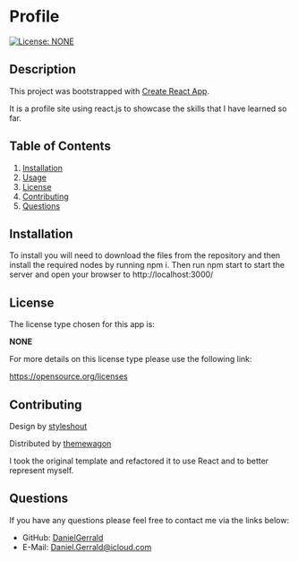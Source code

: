 

# Profile
  [![License: NONE](https://img.shields.io/badge/License-yellow.svg)](https://opensource.org/licenses)
  ## Description
  This project was bootstrapped with [Create React App](https://github.com/facebook/create-react-app).

  It is a profile site using react.js to showcase the skills that I have learned so far.
  ## Table of Contents
  1. [Installation](#installation)
  2. [Usage](#usage)
  3. [License](#license)
  4. [Contributing](#contributing)
  5. [Questions](#questions)
  ## Installation
  To install you will need to download the files from the repository and then install the required nodes by running npm i. Then run npm start to start the server and open your browser to http://localhost:3000/
  ## License
  The license type chosen for this app is:

  **NONE**

  For more details on this license type please use the following link: 
  
  https://opensource.org/licenses
  ## Contributing
 Design by [styleshout](http://www.styleshout.com/)

 Distributed by [themewagon](https://themewagon.com/)

 I took the original template and refactored it to use React and to better represent myself.
  

  ## Questions
  If you have any questions please feel free to contact me via the links below: 
  * GitHub: [DanielGerrald](https://github.com/DanielGerrald)
  * E-Mail: Daniel.Gerrald@icloud.com